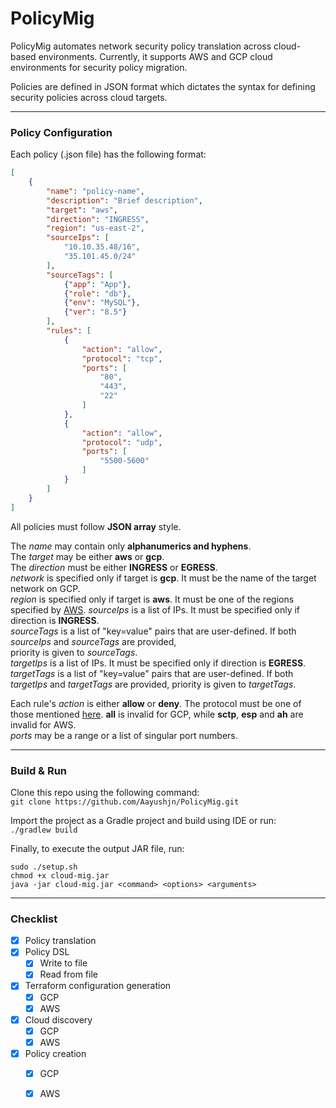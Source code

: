 # PolicyMig

PolicyMig automates network security policy translation across cloud-based environments. Currently, it supports AWS and 
GCP cloud environments for security policy migration.

Policies are defined in JSON format which dictates the syntax for defining security policies across cloud targets.

___
### Policy Configuration
Each policy (.json file) has the following format:
```json
[
    {
        "name": "policy-name",
        "description": "Brief description",
        "target": "aws",
        "direction": "INGRESS",
        "region": "us-east-2",
        "sourceIps": [
            "10.10.35.48/16",
            "35.101.45.0/24"
        ],
        "sourceTags": [
            {"app": "App"},
            {"role": "db"},
            {"env": "MySQL"},
            {"ver": "8.5"}
        ],
        "rules": [
            {
                "action": "allow",
                "protocol": "tcp",
                "ports": [
                    "80",
                    "443",
                    "22"
                ]
            },
            {
                "action": "allow",
                "protocol": "udp",
                "ports": [
                    "5500-5600"
                ]
            }
        ]
    }
]
```
All policies must follow **JSON array** style.

The _name_ may contain only **alphanumerics and hyphens**.<br>
The _target_ may be either **aws** or **gcp**.<br>
The _direction_ must be either **INGRESS** or **EGRESS**.<br>
_network_ is specified only if target is **gcp**. It must be the name of the target network on GCP.<br>
_region_ is specified only if target is **aws**. It must be one of the regions specified by 
[AWS](src/main/kotlin/policymig/util/PolicyUtils.kt).
_sourceIps_ is a list of IPs. It must be specified only if direction is **INGRESS**.<br>
_sourceTags_ is a list of "key=value" pairs that are user-defined. If both _sourceIps_ and _sourceTags_ are provided,  
priority is given to _sourceTags_.<br>
_targetIps_ is a list of IPs. It must be specified only if direction is **EGRESS**.<br>
_targetTags_ is a list of "key=value" pairs that are user-defined. If both _targetIps_ and _targetTags_ are provided, 
priority is given to _targetTags_.<br>

Each rule's _action_ is either **allow** or **deny**.
The protocol must be one of those mentioned [here](src/main/kotlin/policymig/util/PolicyUtils.kt). **all** is invalid 
for GCP, while **sctp**, **esp** and **ah** are invalid for AWS.<br>
_ports_ may be a range or a list of singular port numbers.

___
### Build & Run
Clone this repo using the following command:<br>
`git clone https://github.com/Aayushjn/PolicyMig.git`

Import the project as a Gradle project and build using IDE or run:<br>
`./gradlew build`

Finally, to execute the output JAR file, run:<br>
```shell script
sudo ./setup.sh
chmod +x cloud-mig.jar
java -jar cloud-mig.jar <command> <options> <arguments>
```
___
### Checklist
- [x] Policy translation
- [x] Policy DSL
    - [x] Write to file
    - [x] Read from file
- [x] Terraform configuration generation
    - [x] GCP
    - [x] AWS
- [x] Cloud discovery
    - [x] GCP
    - [x] AWS
- [x] Policy creation
    - [x] GCP
    - [x] AWS

